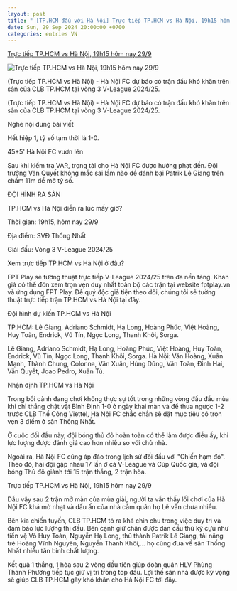 ```yaml
---
layout: post
title: " [TP.HCM đấu với Hà Nội] Trực tiếp TP.HCM vs Hà Nội, 19h15 hôm nay 29/9"
date: Sun, 29 Sep 2024 20:00:00 +0700
categories: entries VN
---
```

[Trực tiếp TP.HCM vs Hà Nội, 19h15 hôm nay 29/9](https://thethao247.vn/405-truc-tiep-tphcm-vs-ha-noi-19h15-hom-nay-29-9-d343430.html)

![Trực tiếp TP.HCM vs Hà Nội, 19h15 hôm nay 29/9](https://cdn-img.thethao247.vn/storage/files/nvhainam/social-thumb/2024/09/29/hcm-hanoi2023-24-09-1727597614-151748avatar.jpg)

(Trực tiếp TP.HCM vs Hà Nội) - Hà Nội FC dự báo có trận đấu khó khăn trên sân của CLB TP.HCM tại vòng 3 V-League 2024/25.

(Trực tiếp TP.HCM vs Hà Nội) - Hà Nội FC dự báo có trận đấu khó khăn trên sân của CLB TP.HCM tại vòng 3 V-League 2024/25.

Nghe nội dung bài viết

Hết hiệp 1, tỷ số tạm thời là 1-0.

45+5' Hà Nội FC vươn lên

Sau khi kiểm tra VAR, trọng tài cho Hà Nội FC được hưởng phạt đền. Đội trưởng Văn Quyết không mắc sai lầm nào để đánh bại Patrik Lê Giang trên chấm 11m để mở tỷ số.

ĐỘI HÌNH RA SÂN

TP.HCM vs Hà Nội diễn ra lúc mấy giờ?

Thời gian: 19h15, hôm nay 29/9

Địa điểm: SVĐ Thống Nhất

Giải đấu: Vòng 3 V-League 2024/25

Xem trực tiếp TP.HCM vs Hà Nội ở đâu?

FPT Play sẽ tường thuật trực tiếp V-League 2024/25 trên đa nền tảng. Khán giả có thể đón xem trọn vẹn duy nhất toàn bộ các trận tại website fptplay.vn và ứng dụng FPT Play. Để quý độc giả tiện theo dõi, chúng tôi sẽ tường thuật trực tiếp trận TP.HCM vs Hà Nội tại đây.

Đội hình dự kiến TP.HCM vs Hà Nội

TP.HCM: Lê Giang, Adriano Schmidt, Hạ Long, Hoàng Phúc, Việt Hoàng, Huy Toàn, Endrick, Vũ Tín, Ngọc Long, Thanh Khôi, Sorga.

Lê Giang, Adriano Schmidt, Hạ Long, Hoàng Phúc, Việt Hoàng, Huy Toàn, Endrick, Vũ Tín, Ngọc Long, Thanh Khôi, Sorga. Hà Nội: Văn Hoàng, Xuân Mạnh, Thành Chung, Colonna, Văn Xuân, Hùng Dũng, Văn Toàn, Đình Hai, Văn Quyết, Joao Pedro, Xuân Tú.

Nhận định TP.HCM vs Hà Nội

Trong bối cảnh đang chơi không thực sự tốt trong những vòng đấu đầu mùa khi chỉ thắng chật vật Bình Định 1-0 ở ngày khai màn và để thua ngược 1-2 trước CLB Thể Công Viettel, Hà Nội FC chắc chắn sẽ đặt mục tiêu có trọn vẹn 3 điểm ở sân Thống Nhất.

Ở cuộc đối đầu này, đội bóng thủ đô hoàn toàn có thể làm được điều ấy, khi lực lượng được đánh giá cao hơn nhiều so với chủ nhà.

Ngoài ra, Hà Nội FC cũng áp đảo trong lịch sử đối đầu với "Chiến hạm đỏ". Theo đó, hai đội gặp nhau 17 lần ở cả V-League và Cúp Quốc gia, và đội bóng Thủ đô giành tới 15 trận thắng, 2 trận hòa.

Trực tiếp TP.HCM vs Hà Nội, 19h15 hôm nay 29/9

Dẫu vậy sau 2 trận mở màn của mùa giải, người ta vẫn thấy lối chơi của Hà Nội FC khá mờ nhạt và dấu ấn của nhà cầm quân họ Lê vẫn chưa nhiều.

Bên kia chiến tuyến, CLB TP.HCM tỏ ra khá chỉn chu trong việc duy trì và đảm bảo lực lượng thi đấu. Bên cạnh giữ chân được dàn cầu thủ kỳ cựu như tiền vệ Võ Huy Toàn, Nguyễn Hạ Long, thủ thành Patrik Lê Giang, tài năng trẻ Hoàng Vĩnh Nguyên, Nguyễn Thanh Khôi,... họ cũng đưa về sân Thống Nhất nhiều tân binh chất lượng.

Kết quả 1 thắng, 1 hòa sau 2 vòng đầu tiên giúp đoàn quân HLV Phùng Thanh Phương tiếp tục giữ vị trí trong top đầu. Lợi thế sân nhà được kỳ vọng sẽ giúp CLB TP.HCM gây khó khăn cho Hà Nội FC tới đây.

